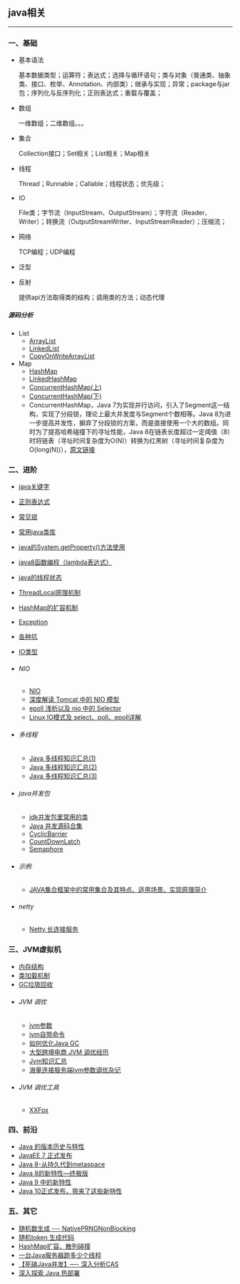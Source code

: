 ## java相关

---

### 一、基础


* 基本语法

	基本数据类型；运算符；表达式；选择与循环语句；类与对象（普通类、抽象类、接口、枚举、Annotation、内部类）；继承与实现；异常；package与jar包；序列化与反序列化；正则表达式；重载与覆盖；
* 数组

	一维数组；二维数组。。。
* 集合
	
	Collection接口；Set相关；List相关；Map相关
* 线程

	Thread；Runnable；Callable；线程状态；优先级；
* IO

	File类；字节流（InputStream、OutputStream）；字符流（Reader、Writer）；转换流（OutputStreamWriter、InputStreamReader）；压缩流；

* 网络
	
	TCP编程；UDP编程
* 泛型
* 反射

	提供api方法取得类的结构；调用类的方法；动态代理

#####  源码分析

* List
	* [ArrayList](https://mp.weixin.qq.com/s/g1E3GQU1JJzpAxV4zwRKgg) 
	* [LinkedList](https://mp.weixin.qq.com/s/oA0D1BjzBi7z0Xuvt4O-PQ) 
	* [CopyOnWriteArrayList](https://mp.weixin.qq.com/s/riVaKy4IR2uRGZzKMLVtAQ)
* Map
	* [HashMap](https://mp.weixin.qq.com/s/SyKckwLfV2ypJOzTFA7R_g)
	* [LinkedHashMap](https://mp.weixin.qq.com/s/m2XfI2A2jJqFLAI_iNZI-g)
	* [ConcurrentHashMap(上)](https://mp.weixin.qq.com/s/1GJ4Vd2iHgyvjMFLv7sO2A)
	* [ConcurrentHashMap(下)](https://mp.weixin.qq.com/s/rPa30_MslGTz56UTxE0WAA)
	* ConcurrentHashMap，Java 7为实现并行访问，引入了Segment这一结构，实现了分段锁，理论上最大并发度与Segment个数相等。Java 8为进一步提高并发性，摒弃了分段锁的方案，而是直接使用一个大的数组。同时为了提高哈希碰撞下的寻址性能，Java 8在链表长度超过一定阈值（8）时将链表（寻址时间复杂度为O(N)）转换为红黑树（寻址时间复杂度为O(long(N))），[原文链接](http://www.jasongj.com/java/concurrenthashmap/)


### 二、进阶

* 	[java关键字](java修饰词.md)
* 	[正则表达式](regex.md)
* 	[常见锁](java-lock.md)
* 	[常用java类库](常用java类.md)
*	[java的System.getProperty()方法使用](http://blog.csdn.net/itomge/article/details/9098207)
* 	[java8函数编程（lambda表达式）](java8-stream.md)
* 	[java的线程状态](java的线程状态.md)
* 	[ThreadLocal原理机制](ThreadLocal.md)
* 	[HashMap的扩容机制](HashMap的扩容机制.md)
* 	[Exception](java-exception.md)
* 	[各种坑](各种坑.md)
* 	[IO类型](java-io.md)

* ###### NIO
	* 	[NIO](NIO.md)
	* 	[深度解读 Tomcat 中的 NIO 模型](https://mp.weixin.qq.com/s/Nk7gcwsgBhgMWTRkgAFpRA)
	* [epoll 浅析以及 nio 中的 Selector](https://mp.weixin.qq.com/s/RmONdyXuJZa8WyJCu2j7WA)
	* [Linux IO模式及 select、poll、epoll详解](https://segmentfault.com/a/1190000003063859)

* ###### 多线程
	* [Java 多线程知识汇总(1)](https://mp.weixin.qq.com/s/D3TIYMaCSGtY5Dv38vMHpA)
	* [Java 多线程知识汇总(2)](https://mp.weixin.qq.com/s/e9avHfZtfiQ4v3fhVHIcAA)
	* [Java 多线程知识汇总(3)](https://mp.weixin.qq.com/s/s6UvYe1CP8zigR7E6mK9Og)

* ###### java并发包
	* 	[jdk并发包里常用的类](concurrent-class.md)
	*	[Java 并发源码合集](https://mp.weixin.qq.com/s/K8y6wMNDLwsmU7EFRx7Dsw)
	*	[CyclicBarrier](https://mp.weixin.qq.com/s/Y9IcHAwa4VkJN02_U1fDWg)
	* 	[CountDownLatch](https://mp.weixin.qq.com/s/UA8hoHiJj5vzb2-c08lpDA)
	* 	[Semaphore](https://mp.weixin.qq.com/s/i_-seey2Du-99SyLSC9OiQ)
	


* ###### 示例
	* [JAVA集合框架中的常用集合及其特点、适用场景、实现原理简介](https://mp.weixin.qq.com/s/FRF-c2t_Un1Krw29yuxyaw)

* ###### netty	
	* [Netty 长连接服务](https://www.dozer.cc/2014/12/netty-long-connection.html)


### 三、JVM虚拟机

*  	[内存结构](jvm内存结构.md)
* 	[类加载机制](类加载器.md)
*  	[GC垃圾回收](java-gc.md)
* ###### JVM 调优
	*   [jvm参数](jvm-param.md)
	*  	[jvm自带命令](https://mp.weixin.qq.com/s/QNr8somjodyvU9dRAQG2oA)
	* 	[如何优化Java GC](https://mp.weixin.qq.com/s/ydkEkh_Uc1paftJLKIsm0w)
	* 	[大型跨境电商 JVM 调优经历](https://mp.weixin.qq.com/s/bOarreWhQJmS6VTZfFcsZw)
	*   [Jvm知识汇总](https://mp.weixin.qq.com/s/4c9K5eYMFGVV2WyKaYXVBA)
	*   [海量连接服务端jvm参数调优杂记](https://mp.weixin.qq.com/s/jt_BCAo8krxPAhLhhLdIrg)
* ###### JVM 调优工具
	* 	[XXFox](http://xxfox.perfma.com/)

### 四、前沿

*   [Java 的版本历史与特性](https://mp.weixin.qq.com/s/wcF14v11QaS21UFczqGbVg)
*   [JavaEE 7 正式发布](http://www.iteye.com/news/27980)
*   [Java 8-从持久代到metaspace](https://mp.weixin.qq.com/s/w_Uqi5PBkWCqh7qHq6XaKw)
*   [Java 8的新特性—终极版](https://mp.weixin.qq.com/s/CWNIRk9xGu2XSbrWELTKNg)
* 	[Java 9 中的新特性](https://mp.weixin.qq.com/s/YalBtZ_dZayMec8aprk6Xw)
* 	[Java 10正式发布，带来了这些新特性](https://mp.weixin.qq.com/s/UX_tP95fTR99B53DYgHNJQ)

### 五、其它
* 	[随机数生成 --- NativePRNGNonBlocking ](http://hongjiang.info/java8-nativeprng-blocking/)
* 	[随机token 生成代码](java-random.md)
* 	[HashMap扩容、散列碰撞](https://yq.aliyun.com/articles/225660?spm=5176.100238.spm-cont-list.1.LYRwKV)
* 	[一台Java服务器跑多少个线程](https://mp.weixin.qq.com/s/lQkPltX3yS3bGb9EbxHGAg)
* 	[【死磕Java并发】—- 深入分析CAS](https://mp.weixin.qq.com/s/--AMdl0GZQkY1MWIWQ-HHA)
* 	[深入探索 Java 热部署](https://www.ibm.com/developerworks/cn/java/j-lo-hotdeploy/index.html)